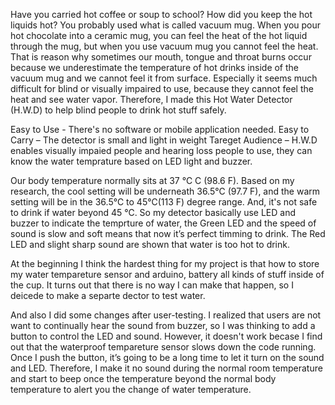 Have you carried hot coffee or soup to school? How did you keep the hot liquids hot? You probably used what is called vacuum mug. When you pour hot chocolate into a ceramic mug, you can feel the heat of the hot liquid through the mug, but when you use vacuum mug you cannot feel the heat. That is reason why sometimes our mouth, tongue and throat burns occur because we underestimate the temperature of hot drinks inside of the vacuum mug and we cannot feel it from surface. Especially it seems much difficult for blind or visually impaired to use, because they cannot feel the heat and see water vapor. Therefore, I made this Hot Water Detector (H.W.D) to help blind people to drink hot stuff safely. 

Easy to Use - There's no software or mobile application needed.
Easy to Carry – The detector is small and light in weight 
Tareget Audience – H.W.D enables visually impaied people and hearing loss people to use, they can know the water temprature based on LED light and buzzer. 

Our body temperature normally sits at 37 ℃ C (98.6 F). Based on my research, the cool setting will be underneath 36.5℃ (97.7 F), and the warm setting will be in the 36.5℃ to 45℃(113 F) degree range. And, it's not safe to drink if water beyond 45 ℃.  So my detector basically use LED and buzzer to indicate the temprture of water, the Green LED and the speed of sound is slow and soft means that now it’s perfect timming to drink. The Red LED and slight sharp sound are shown that water is too hot to drink. 

At the beginning  I think the hardest thing for my project is that how to store my water tempareture sensor and arduino, battery all kinds of stuff inside of the cup. It turns out that there is no way I can make that happen, so I deicede to make a separte dector to test water. 

And also I did some changes after user-testing. I realized that users are not want to continually hear the sound from buzzer, so I was thinking to add a button to control the LED and sound. However, it doesn't work becase I find out that the waterproof tempareture sensor slows down the code running. Once I push the button, it’s going to be a long time to let it turn on the sound and LED. Therefore, I make it no sound during the normal room temperature and start to beep once the temperature beyond the normal body temperature to alert you the change of water temperature. 



